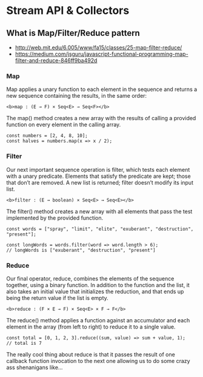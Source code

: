 # Stream API & Collectors

## What is Map/Filter/Reduce pattern

* http://web.mit.edu/6.005/www/fa15/classes/25-map-filter-reduce/
* https://medium.com/jsguru/javascript-functional-programming-map-filter-and-reduce-846ff9ba492d

### Map
Map applies a unary function to each element in the sequence and returns a new sequence containing the results, in the same order:
```
<b>map : (E → F) × Seq<‍E> → Seq<‍F></b>
```
The map() method creates a new array with the results of calling a provided function on every element in the calling array.
```
const numbers = [2, 4, 8, 10];
const halves = numbers.map(x => x / 2);
```

### Filter
Our next important sequence operation is filter, which tests each element with a unary predicate. Elements that satisfy the predicate are kept; those that don’t are removed. A new list is returned; filter doesn’t modify its input list.
```
<b>filter : (E → boolean) × Seq<‍E> → Seq<‍E></b>
```
The filter() method creates a new array with all elements that pass the test implemented by the provided function.
```
const words = ["spray", "limit", "elite", "exuberant", "destruction", "present"];

const longWords = words.filter(word => word.length > 6);
// longWords is ["exuberant", "destruction", "present"]
```
### Reduce
Our final operator, reduce, combines the elements of the sequence together, using a binary function. In addition to the function and the list, it also takes an initial value that initializes the reduction, and that ends up being the return value if the list is empty.
```
<b>reduce : (F × E → F) × Seq<‍E> × F → F</b>
```
The reduce() method applies a function against an accumulator and each element in the array (from left to right) to reduce it to a single value.
```
const total = [0, 1, 2, 3].reduce((sum, value) => sum + value, 1);
// total is 7
```
The really cool thing about reduce is that it passes the result of one callback function invocation to the next one allowing us to do some crazy ass shenanigans like…
